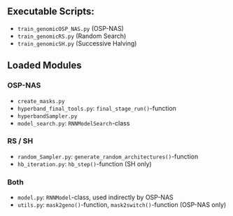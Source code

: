 
## Executable Scripts:

* `train_genomicOSP_NAS.py` (OSP-NAS)
* `train_genomicRS.py` (Random Search)
* `train_genomicSH.py` (Successive Halving)

## Loaded Modules

### OSP-NAS
* `create_masks.py`
* `hyperband_final_tools.py`: `final_stage_run()`-function
* `hyperbandSampler.py`
* `model_search.py`: `RNNModelSearch`-class

### RS / SH
* `random_Sampler.py`: `generate_random_architectures()`-function
* `hb_iteration.py`: `hb_step()`-function (SH only)

### Both
* `model.py`: `RNNModel`-class, used indirectly by OSP-NAS
* `utils.py`: `mask2geno()`-function, `mask2switch()`-function (OSP-NAS only)
